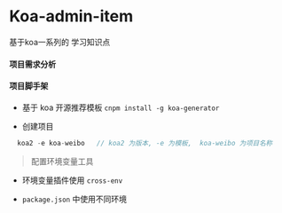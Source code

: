 # Koa-admin-item
基于koa一系列的 学习知识点

#### 项目需求分析


#### 项目脚手架

- 基于 koa 开源推荐模板 `cnpm install -g koa-generator`

- 创建项目

```javascript
  koa2 -e koa-weibo   // koa2 为版本, -e 为模板,  koa-weibo 为项目名称
```

>  配置环境变量工具

- 环境变量插件使用 `cross-env`

- `package.json` 中使用不同环境

